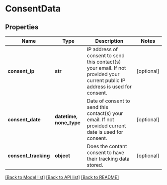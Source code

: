 # ConsentData

## Properties
Name | Type | Description | Notes
------------ | ------------- | ------------- | -------------
**consent_ip** | **str** | IP address of consent to send this contact(s) your email. If not provided your current public IP address is used for consent. | [optional] 
**consent_date** | **datetime, none_type** | Date of consent to send this contact(s) your email. If not provided current date is used for consent. | [optional] 
**consent_tracking** | **object** | Does the contant consent to have their tracking data stored. | [optional] 

[[Back to Model list]](../README.md#documentation-for-models) [[Back to API list]](../README.md#documentation-for-api-endpoints) [[Back to README]](../README.md)


